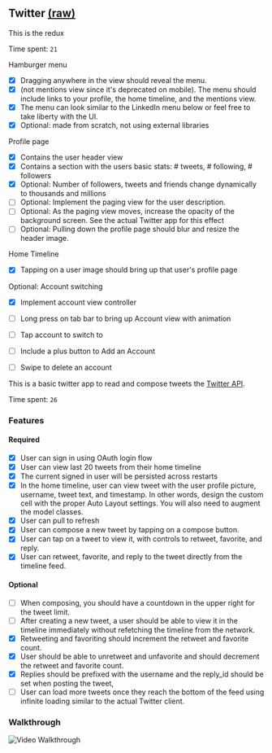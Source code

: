 ## Twitter [(raw)](https://gist.githubusercontent.com/timothy1ee/b9b1860c8ecb4b0b1c18/raw/2adc3f63677d81644e00245cee891eee88907767/gistfile1.md)

This is the redux

Time spent: `21`

Hamburger menu
- [x] Dragging anywhere in the view should reveal the menu.
- [x] (not mentions view since it's deprecated on mobile). The menu should include links to your profile, the home timeline, and the mentions view.
- [x] The menu can look similar to the LinkedIn menu below or feel free to take liberty with the UI.
- [x] Optional: made from scratch, not using external libraries

Profile page
- [x] Contains the user header view
- [x] Contains a section with the users basic stats: # tweets, # following, # followers
- [x] Optional: Number of followers, tweets and friends change dynamically to thousands and millions
- [ ] Optional: Implement the paging view for the user description.
- [ ] Optional: As the paging view moves, increase the opacity of the background screen. See the actual Twitter app for this effect
- [ ] Optional: Pulling down the profile page should blur and resize the header image.

Home Timeline
- [x] Tapping on a user image should bring up that user's profile page

Optional: Account switching
- [x] Implement account view controller
- [ ] Long press on tab bar to bring up Account view with animation
- [ ] Tap account to switch to
- [ ] Include a plus button to Add an Account
- [ ] Swipe to delete an account




This is a basic twitter app to read and compose tweets the [Twitter API](https://apps.twitter.com/).

Time spent: `26`

### Features

#### Required

- [x] User can sign in using OAuth login flow
- [x] User can view last 20 tweets from their home timeline
- [x] The current signed in user will be persisted across restarts
- [x] In the home timeline, user can view tweet with the user profile picture, username, tweet text, and timestamp.  In other words, design the custom cell with the proper Auto Layout settings.  You will also need to augment the model classes.
- [x] User can pull to refresh
- [x] User can compose a new tweet by tapping on a compose button.
- [x] User can tap on a tweet to view it, with controls to retweet, favorite, and reply.
- [x] User can retweet, favorite, and reply to the tweet directly from the timeline feed.

#### Optional

- [ ] When composing, you should have a countdown in the upper right for the tweet limit.
- [ ] After creating a new tweet, a user should be able to view it in the timeline immediately without refetching the timeline from the network.
- [x] Retweeting and favoriting should increment the retweet and favorite count.
- [x] User should be able to unretweet and unfavorite and should decrement the retweet and favorite count.
- [x] Replies should be prefixed with the username and the reply_id should be set when posting the tweet,
- [ ] User can load more tweets once they reach the bottom of the feed using infinite loading similar to the actual Twitter client.

### Walkthrough

![Video Walkthrough](https://github.com/jinst3r/Twitter/blob/master/walkthroughvideo3.gif)

